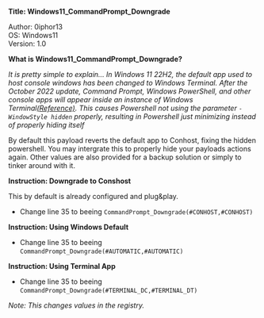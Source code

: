 **Title: Windows11_CommandPrompt_Downgrade**

<p>Author: 0iphor13<br>
OS: Windows11<br>
Version: 1.0<br>

**What is Windows11_CommandPrompt_Downgrade?**

*It is pretty simple to explain... In Windows 11 22H2, the default app used to host console windows has been changed to Windows Terminal. After the October 2022 update, Command Prompt, Windows PowerShell, and other console apps will appear inside an instance of Windows Terminal[(Reference)](https://support.microsoft.com/en-us/windows/command-prompt-and-windows-powershell-for-windows-11-6453ce98-da91-476f-8651-5c14d5777c20). This causes Powershell not using the parameter `-WindowStyle hidden` properly, resulting in Powershell just minimizing instead of properly hiding itself*

By default this payload reverts the default app to Conhost, fixing the hidden powershell. You may intergrate this to properly hide your payloads actions again.
Other values are also provided for a backup solution or simply to tinker around with it.

**Instruction: Downgrade to Conshost**

This by default is already configured and plug&play.
- Change line 35 to beeing `CommandPrompt_Downgrade(#CONHOST,#CONHOST)`

**Instruction: Using Windows Default**

- Change line 35 to beeing `CommandPrompt_Downgrade(#AUTOMATIC,#AUTOMATIC)`

**Instruction: Using Terminal App**

- Change line 35 to beeing `CommandPrompt_Downgrade(#TERMINAL_DC,#TERMINAL_DT)`

_Note: This changes values in the registry._
